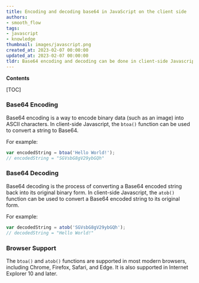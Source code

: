 ```yaml
---
title: Encoding and decoding base64 in JavaScript on the client side
authors:
- smooth_flow
tags:
- javascript
- knowledge
thumbnail: images/javascript.png
created_at: 2023-02-07 00:00:00
updated_at: 2023-02-07 00:00:00
tldr: Base64 encoding and decoding can be done in client-side Javascript using the btoa() and atob() functions.
---
```


**Contents**

[TOC]

### Base64 Encoding

Base64 encoding is a way to encode binary data (such as an image) into ASCII characters. In client-side Javascript, the `btoa()` function can be used to convert a string to Base64.

For example:

```javascript
var encodedString = btoa('Hello World!');
// encodedString = "SGVsbG8gV29ybGQh"
```

### Base64 Decoding

Base64 decoding is the process of converting a Base64 encoded string back into its original binary form. In client-side Javascript, the `atob()` function can be used to convert a Base64 encoded string to its original form.

For example:

```javascript
var decodedString = atob('SGVsbG8gV29ybGQh');
// decodedString = "Hello World!"
```

### Browser Support

The `btoa()` and `atob()` functions are supported in most modern browsers, including Chrome, Firefox, Safari, and Edge. It is also supported in Internet Explorer 10 and later.
